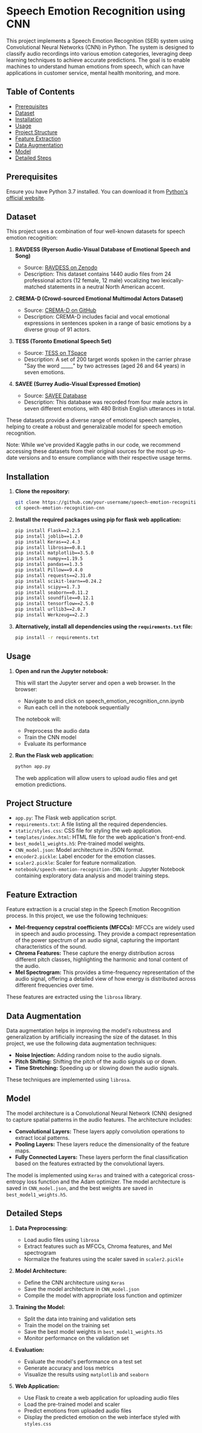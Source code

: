 # Speech Emotion Recognition using CNN

This project implements a Speech Emotion Recognition (SER) system using Convolutional Neural Networks (CNN) in Python. The system is designed to classify audio recordings into various emotion categories, leveraging deep learning techniques to achieve accurate predictions. The goal is to enable machines to understand human emotions from speech, which can have applications in customer service, mental health monitoring, and more.

## Table of Contents

- [Prerequisites](#prerequisites)
- [Dataset](#dataset)
- [Installation](#installation)
- [Usage](#usage)
- [Project Structure](#project-structure)
- [Feature Extraction](#feature-extraction)
- [Data Augmentation](#data-augmentation)
- [Model](#model)
- [Detailed Steps](#detailed-steps)

## Prerequisites

Ensure you have Python 3.7 installed. You can download it from [Python's official website](https://www.python.org/downloads/release/python-370/).

## Dataset

This project uses a combination of four well-known datasets for speech emotion recognition:

1. **RAVDESS (Ryerson Audio-Visual Database of Emotional Speech and Song)**
   - Source: [RAVDESS on Zenodo](https://zenodo.org/record/1188976)
   - Description: This dataset contains 1440 audio files from 24 professional actors (12 female, 12 male) vocalizing two lexically-matched statements in a neutral North American accent.

2. **CREMA-D (Crowd-sourced Emotional Multimodal Actors Dataset)**
   - Source: [CREMA-D on GitHub](https://github.com/CheyneyComputerScience/CREMA-D)
   - Description: CREMA-D includes facial and vocal emotional expressions in sentences spoken in a range of basic emotions by a diverse group of 91 actors.

3. **TESS (Toronto Emotional Speech Set)**
   - Source: [TESS on TSpace](https://tspace.library.utoronto.ca/handle/1807/24487)
   - Description: A set of 200 target words spoken in the carrier phrase "Say the word _____" by two actresses (aged 26 and 64 years) in seven emotions.

4. **SAVEE (Surrey Audio-Visual Expressed Emotion)**
   - Source: [SAVEE Database](http://kahlan.eps.surrey.ac.uk/savee/)
   - Description: This database was recorded from four male actors in seven different emotions, with 480 British English utterances in total.

These datasets provide a diverse range of emotional speech samples, helping to create a robust and generalizable model for speech emotion recognition.

Note: While we've provided Kaggle paths in our code, we recommend accessing these datasets from their original sources for the most up-to-date versions and to ensure compliance with their respective usage terms.

## Installation

1. **Clone the repository:**

    ```bash
    git clone https://github.com/your-username/speech-emotion-recognition-cnn.git
    cd speech-emotion-recognition-cnn
    ```

2. **Install the required packages using pip for flask web application:**

    ```bash
    pip install Flask==2.2.5
    pip install joblib==1.2.0
    pip install Keras==2.4.3
    pip install librosa==0.8.1
    pip install matplotlib==3.5.0
    pip install numpy==1.19.5
    pip install pandas==1.3.5
    pip install Pillow==9.4.0
    pip install requests==2.31.0
    pip install scikit-learn==0.24.2
    pip install scipy==1.7.3
    pip install seaborn==0.11.2
    pip install soundfile==0.12.1
    pip install tensorflow==2.5.0
    pip install urllib3==2.0.7
    pip install Werkzeug==2.2.3
    ```

3. **Alternatively, install all dependencies using the `requirements.txt` file:**

    ```bash
    pip install -r requirements.txt
    ```

## Usage

1. **Open and run the Jupyter notebook:**

    This will start the Jupyter server and open a web browser. In the browser:

    - Navigate to and click on speech_emotion_recognition_cnn.ipynb
    - Run each cell in the notebook sequentially

    The notebook will:

    - Preprocess the audio data
    - Train the CNN model
    - Evaluate its performance

2. **Run the Flask web application:**

    ```bash
    python app.py
    ```

    The web application will allow users to upload audio files and get emotion predictions.

## Project Structure

- `app.py`: The Flask web application script.
- `requirements.txt`: A file listing all the required dependencies.
- `static/styles.css`: CSS file for styling the web application.
- `templates/index.html`: HTML file for the web application's front-end.
- `best_model1_weights.h5`: Pre-trained model weights.
- `CNN_model.json`: Model architecture in JSON format.
- `encoder2.pickle`: Label encoder for the emotion classes.
- `scaler2.pickle`: Scaler for feature normalization.
- `notebook/speech-emotion-recognition-CNN.ipynb`: Jupyter Notebook containing exploratory data analysis and model training steps.

## Feature Extraction

Feature extraction is a crucial step in the Speech Emotion Recognition process. In this project, we use the following techniques:

- **Mel-frequency cepstral coefficients (MFCCs):** MFCCs are widely used in speech and audio processing. They provide a compact representation of the power spectrum of an audio signal, capturing the important characteristics of the sound.
- **Chroma Features:** These capture the energy distribution across different pitch classes, highlighting the harmonic and tonal content of the audio.
- **Mel Spectrogram:** This provides a time-frequency representation of the audio signal, offering a detailed view of how energy is distributed across different frequencies over time.

These features are extracted using the `librosa` library.

## Data Augmentation

Data augmentation helps in improving the model's robustness and generalization by artificially increasing the size of the dataset. In this project, we use the following data augmentation techniques:

- **Noise Injection:** Adding random noise to the audio signals.
- **Pitch Shifting:** Shifting the pitch of the audio signals up or down.
- **Time Stretching:** Speeding up or slowing down the audio signals.

These techniques are implemented using `librosa`.

## Model

The model architecture is a Convolutional Neural Network (CNN) designed to capture spatial patterns in the audio features. The architecture includes:

- **Convolutional Layers:** These layers apply convolution operations to extract local patterns.
- **Pooling Layers:** These layers reduce the dimensionality of the feature maps.
- **Fully Connected Layers:** These layers perform the final classification based on the features extracted by the convolutional layers.

The model is implemented using `Keras` and trained with a categorical cross-entropy loss function and the Adam optimizer. The model architecture is saved in `CNN_model.json`, and the best weights are saved in `best_model1_weights.h5`.

## Detailed Steps

1. **Data Preprocessing:**
   - Load audio files using `librosa`
   - Extract features such as MFCCs, Chroma features, and Mel spectrogram
   - Normalize the features using the scaler saved in `scaler2.pickle`

2. **Model Architecture:**
   - Define the CNN architecture using `Keras`
   - Save the model architecture in `CNN_model.json`
   - Compile the model with appropriate loss function and optimizer

3. **Training the Model:**
   - Split the data into training and validation sets
   - Train the model on the training set
   - Save the best model weights in `best_model1_weights.h5`
   - Monitor performance on the validation set

4. **Evaluation:**
   - Evaluate the model's performance on a test set
   - Generate accuracy and loss metrics
   - Visualize the results using `matplotlib` and `seaborn`

5. **Web Application:**
   - Use Flask to create a web application for uploading audio files
   - Load the pre-trained model and scaler
   - Predict emotions from uploaded audio files
   - Display the predicted emotion on the web interface styled with `styles.css`
